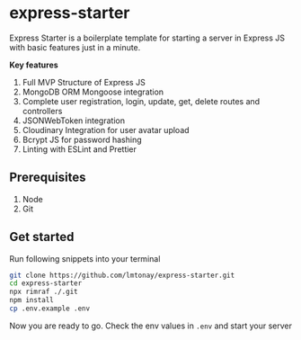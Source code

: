 # express-starter

Express Starter is a boilerplate template for starting a server in Express JS with basic features just in a minute.

**Key features**
1. Full MVP Structure of Express JS
2. MongoDB ORM Mongoose integration
3. Complete user registration, login, update, get, delete routes and controllers
4. JSONWebToken integration
5. Cloudinary Integration for user avatar upload
6. Bcrypt JS for password hashing
7. Linting with ESLint and Prettier

## Prerequisites
1. Node
2. Git

## Get started

Run following snippets into your terminal

```bash
git clone https://github.com/lmtonay/express-starter.git
cd express-starter
npx rimraf ./.git
npm install
cp .env.example .env

```

Now you are ready to go. Check the env values in `.env` and start your server
